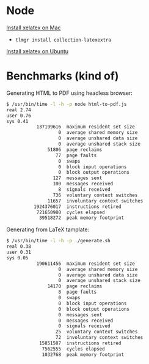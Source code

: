 # Node

[Install xelatex on Mac](https://gist.github.com/peterhurford/75957ba9335e755013b87254ec85fab1)

+ `tlmgr install collection-latexextra`

[Install xelatex on Ubuntu](https://tex.stackexchange.com/questions/179778/xelatex-under-ubuntu)

# Benchmarks (kind of)

Generating HTML to PDF using headless browser:

```sh
$ /usr/bin/time -l -h -p node html-to-pdf.js
real 2.74
user 0.76
sys 0.41
           137199616  maximum resident set size
                   0  average shared memory size
                   0  average unshared data size
                   0  average unshared stack size
               51806  page reclaims
                  77  page faults
                   0  swaps
                   0  block input operations
                   0  block output operations
                 127  messages sent
                 100  messages received
                   8  signals received
                 736  voluntary context switches
               11657  involuntary context switches
          1924376017  instructions retired
           721650980  cycles elapsed
            39518272  peak memory footprint
```

Generating from LaTeX tamplate:

```sh
$ /usr/bin/time -l -h -p ./generate.sh
real 0.38
user 0.31
sys 0.05
           190611456  maximum resident set size
                   0  average shared memory size
                   0  average unshared data size
                   0  average unshared stack size
               14170  page reclaims
                   8  page faults
                   0  swaps
                   0  block input operations
                   0  block output operations
                   0  messages sent
                   0  messages received
                   0  signals received
                  25  voluntary context switches
                  72  involuntary context switches
            15851587  instructions retired
             7562555  cycles elapsed
             1032768  peak memory footprint
```
